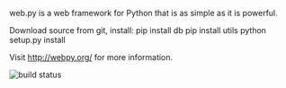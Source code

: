 web.py is a web framework for Python that is as simple as it is powerful.

Download source from git, install:
pip install db
pip install utils
python setup.py install

Visit http://webpy.org/ for more information.

![build status](https://secure.travis-ci.org/webpy/webpy.png?branch=master)